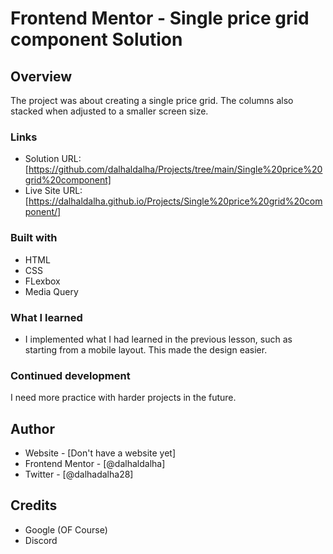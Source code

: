 # Frontend Mentor - Single price grid component Solution

## Overview

The project was about creating a single price grid. The columns also stacked when adjusted to a smaller screen size.

### Links

- Solution URL: [https://github.com/dalhaldalha/Projects/tree/main/Single%20price%20grid%20component]
- Live Site URL: [https://dalhaldalha.github.io/Projects/Single%20price%20grid%20component/]

### Built with

- HTML
- CSS 
- FLexbox
- Media Query

### What I learned

- I implemented what I had learned in the previous lesson, such as starting from a mobile layout. This made the design easier.


### Continued development

I need more practice with harder projects in the future.

## Author

- Website - [Don't have a website yet]
- Frontend Mentor - [@dalhaldalha]
- Twitter - [@dalhadalha28]

## Credits

- Google (OF Course)
- Discord